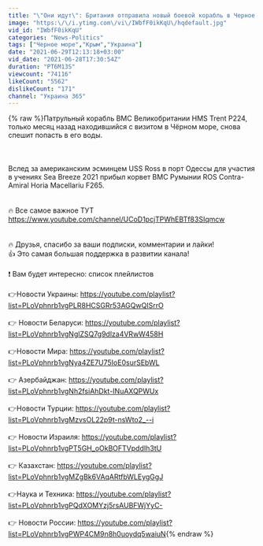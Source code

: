 ```yaml
---
title: "\"Они идут\": Британия отправила новый боевой корабль в Черное море. МИД РФ требует остановиться"
image: "https:\/\/i.ytimg.com\/vi\/IWbfF0ikKqU\/hqdefault.jpg"
vid_id: "IWbfF0ikKqU"
categories: "News-Politics"
tags: ["Черное море","Крым","Украина"]
date: "2021-06-29T12:13:18+03:00"
vid_date: "2021-06-28T17:30:54Z"
duration: "PT6M13S"
viewcount: "74116"
likeCount: "5562"
dislikeCount: "171"
channel: "Украина 365"
---
```

{% raw %}Патрульный корабль ВМС Великобритании HMS Trent P224, только месяц назад находившийся с визитом в Чёрном море, снова спешит попасть в его воды.<br /><br /><br /><br />Вслед за американским эсминцем USS Ross  в порт Одессы для участия в учениях Sea Breeze 2021 прибыл корвет ВМС Румынии ROS Contra-Amiral Horia Macellariu F265.<br /><br /><br />🔥 Все самое важное ТУТ   <a rel="nofollow" target="blank" href="https://www.youtube.com/channel/UCoD1pcjTPWhEBTf83SIqmcw">https://www.youtube.com/channel/UCoD1pcjTPWhEBTf83SIqmcw</a><br /><br /><br />🔥 Друзья, спасибо за ваши подписки, комментарии и лайки!<br />👍 Это самая большая поддержка в развитии канала!<br /><br />❗️ Вам будет интересно: список плейлистов<br /><br />👉Новости Украины: <a rel="nofollow" target="blank" href="https://youtube.com/playlist?list=PLoVphnrb1vgPLR8HCSGRr53AGQwQISrrO">https://youtube.com/playlist?list=PLoVphnrb1vgPLR8HCSGRr53AGQwQISrrO</a><br /><br />👉 Новости Беларуси: <a rel="nofollow" target="blank" href="https://youtube.com/playlist?list=PLoVphnrb1vgNglZSQ7g9dlza4VRwW458H">https://youtube.com/playlist?list=PLoVphnrb1vgNglZSQ7g9dlza4VRwW458H</a><br /><br />👉Новости Мира: <a rel="nofollow" target="blank" href="https://youtube.com/playlist?list=PLoVphnrb1vgNya4ZE7U75IoE0surSEbWL">https://youtube.com/playlist?list=PLoVphnrb1vgNya4ZE7U75IoE0surSEbWL</a><br /><br />👉 Азербайджан: <a rel="nofollow" target="blank" href="https://youtube.com/playlist?list=PLoVphnrb1vgNh2fsiAhDkt-INuAXQPWUx">https://youtube.com/playlist?list=PLoVphnrb1vgNh2fsiAhDkt-INuAXQPWUx</a><br /><br />👉Новости Турции: <a rel="nofollow" target="blank" href="https://youtube.com/playlist?list=PLoVphnrb1vgMzvsOL22p9t-nsWto2_--i">https://youtube.com/playlist?list=PLoVphnrb1vgMzvsOL22p9t-nsWto2_--i</a><br /><br />👉 Новости Израиля: <a rel="nofollow" target="blank" href="https://youtube.com/playlist?list=PLoVphnrb1vgPT5GH_oOkBOFTVpddIh3tU">https://youtube.com/playlist?list=PLoVphnrb1vgPT5GH_oOkBOFTVpddIh3tU</a><br /><br />👉 Казахстан: <a rel="nofollow" target="blank" href="https://youtube.com/playlist?list=PLoVphnrb1vgMZgBk6VAqARtfbWLEygGgJ">https://youtube.com/playlist?list=PLoVphnrb1vgMZgBk6VAqARtfbWLEygGgJ</a><br /><br />👉Наука и Техника: <a rel="nofollow" target="blank" href="https://youtube.com/playlist?list=PLoVphnrb1vgPQdXOMYzj5rsAUBFWjYyC-">https://youtube.com/playlist?list=PLoVphnrb1vgPQdXOMYzj5rsAUBFWjYyC-</a><br /><br />👉 Новости России: <a rel="nofollow" target="blank" href="https://youtube.com/playlist?list=PLoVphnrb1vgPWP4CM9n8h0uoydq5waiuN">https://youtube.com/playlist?list=PLoVphnrb1vgPWP4CM9n8h0uoydq5waiuN</a>{% endraw %}
